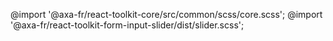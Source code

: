 @import '@axa-fr/react-toolkit-core/src/common/scss/core.scss';
@import '@axa-fr/react-toolkit-form-input-slider/dist/slider.scss';
